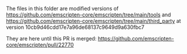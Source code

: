 The files in this folder are modified versions of https://github.com/emscripten-core/emscripten/tree/main/tools and https://github.com/emscripten-core/emscripten/tree/main/third_party at version 10cb9d46cdd17e7a96de68137c9649d9a630fbc7

They are here until this PR is merged: https://github.com/emscripten-core/emscripten/pull/22770
